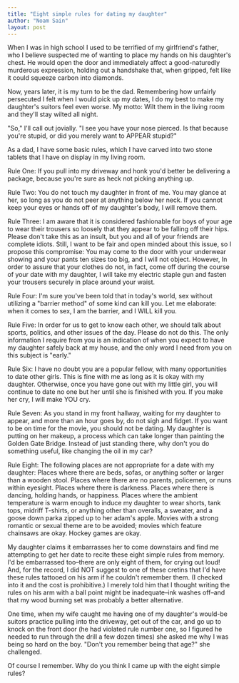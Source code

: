 ```yaml
---
title: "Eight simple rules for dating my daughter"
author: "Noam Sain"
layout: post
---
```


When I was in high school I used to be terrified of my girlfriend's father, who I believe suspected me of wanting to place my hands on his daughter's chest. He would open the door and immediately affect a good-naturedly murderous expression, holding out a handshake that, when gripped, felt like it could squeeze carbon into diamonds.

Now, years later, it is my turn to be the dad. Remembering how unfairly persecuted I felt when I would pick up my dates, I do my best to make my daughter's suitors feel even worse. My motto: Wilt them in the living room and they'll stay wilted all night.

"So," I'll call out jovially. "I see you have your nose pierced. Is that because you're stupid, or did you merely want to APPEAR stupid?"

As a dad, I have some basic rules, which I have carved into two stone tablets that I have on display in my living room.

Rule One: If you pull into my driveway and honk you'd better be delivering a package, because you're sure as heck not picking anything up.

Rule Two: You do not touch my daughter in front of me. You may glance at her, so long as you do not peer at anything below her neck. If you cannot keep your eyes or hands off of my daughter's body, I will remove them.

Rule Three: I am aware that it is considered fashionable for boys of your age to wear their trousers so loosely that they appear to be falling off their hips. Please don't take this as an insult, but you and all of your friends are complete idiots. Still, I want to be fair and open minded about this issue, so I propose this compromise: You may come to the door with your underwear showing and your pants ten sizes too big, and I will not object. However, In order to assure that your clothes do not, in fact, come off during the course of your date with my daughter, I will take my electric staple gun and fasten your trousers securely in place around your waist.

Rule Four: I'm sure you've been told that in today's world, sex without utilizing a "barrier method" of some kind can kill you. Let me elaborate: when it comes to sex, I am the barrier, and I WILL kill you.

Rule Five: In order for us to get to know each other, we should talk about sports, politics, and other issues of the day. Please do not do this. The only information I require from you is an indication of when you expect to have my daughter safely back at my house, and the only word I need from you on this subject is "early."

Rule Six: I have no doubt you are a popular fellow, with many opportunities to date other girls. This is fine with me as long as it is okay with my daughter. Otherwise, once you have gone out with my little girl, you will continue to date no one but her until she is finished with you. If you make her cry, I will make YOU cry.

Rule Seven: As you stand in my front hallway, waiting for my daughter to appear, and more than an hour goes by, do not sigh and fidget. If you want to be on time for the movie, you should not be dating. My daughter is putting on her makeup, a process which can take longer than painting the Golden Gate Bridge. Instead of just standing there, why don't you do something useful, like changing the oil in my car?

Rule Eight: The following places are not appropriate for a date with my daughter: Places where there are beds, sofas, or anything softer or larger than a wooden stool. Places where there are no parents, policemen, or nuns within eyesight. Places where there is darkness. Places where there is dancing, holding hands, or happiness. Places where the ambient temperature is warm enough to induce my daughter to wear shorts, tank tops, midriff T-shirts, or anything other than overalls, a sweater, and a goose down parka zipped up to her adam's apple. Movies with a strong romantic or sexual theme are to be avoided; movies which feature chainsaws are okay. Hockey games are okay.

My daughter claims it embarrasses her to come downstairs and find me attempting to get her date to recite these eight simple rules from memory. I'd be embarrassed too–there are only eight of them, for crying out loud! And, for the record, I did NOT suggest to one of these cretins that I'd have these rules tattooed on his arm if he couldn't remember them. (I checked into it and the cost is prohibitive.) I merely told him that I thought writing the rules on his arm with a ball point might be inadequate–ink washes off–and that my wood burning set was probably a better alternative.

One time, when my wife caught me having one of my daughter's would-be suitors practice pulling into the driveway, get out of the car, and go up to knock on the front door (he had violated rule number one, so I figured he needed to run through the drill a few dozen times) she asked me why I was being so hard on the boy. "Don't you remember being that age?" she challenged.

Of course I remember. Why do you think I came up with the eight simple rules?
